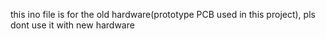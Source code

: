this ino file is for the old hardware(prototype PCB used in this project), pls dont use it with new hardware
